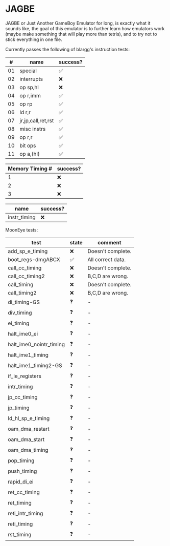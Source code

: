 # JAGBE
JAGBE or Just Another GameBoy Emulator for long, is exactly what it sounds like,
the goal of this emulator is to further learn how emulators work (maybe make something that will play more than tetris),
and to try not to stick everything in one file.

Currently passes the following of blargg's instruction tests:

|#|name|success?|
|-|-|-|
|01|special|:white_check_mark:|
|02|interrupts|:x:|
|03|op sp,hl|:x:|
|04|op r,imm|:white_check_mark:|
|05|op rp|:white_check_mark:|
|06|ld r,r|:white_check_mark:|
|07|jr,jp,call,ret,rst|:white_check_mark:|
|08|misc instrs|:white_check_mark:|
|09|op r,r|:white_check_mark:|
|10|bit ops|:white_check_mark:|
|11|op a,(hl)|:white_check_mark:|

|Memory Timing #|success?|
|-|-|
|1|:x:|
|2|:x:|
|3|:x:|

|name|success?|
|-|-|
|instr_timing|:x:|

MoonEye tests:

|test|state|comment|
|-|-|-|
|add_sp_e_timing|:x:|Doesn't complete.|
|boot_regs-dmgABCX|:white_check_mark:|All correct data.|
|call_cc_timing|:x:|Doesn't complete.|
|call_cc_timing2|:x:|B,C,D are wrong.|
|call_timing|:x:|Doesn't complete.|
|call_timing2|:x:|B,C,D are wrong.|
|di_timing-GS|:question:|-|
|div_timing|:question:|-|
|ei_timing|:question:|-|
|halt_ime0_ei|:question:|-|
|halt_ime0_nointr_timing|:question:|-|
|halt_ime1_timing|:question:|-|
|halt_ime1_timing2-GS|:question:|-|
|if_ie_registers|:question:|-|
|intr_timing|:question:|-|
|jp_cc_timing|:question:|-|
|jp_timing|:question:|-|
|ld_hl_sp_e_timing|:question:|-|
|oam_dma_restart|:question:|-|
|oam_dma_start|:question:|-|
|oam_dma_timing|:question:|-|
|pop_timing|:question:|-|
|push_timing|:question:|-|
|rapid_di_ei|:question:|-|
|ret_cc_timing|:question:|-|
|ret_timing|:question:|-|
|reti_intr_timing|:question:|-|
|reti_timing|:question:|-|
|rst_timing|:question:|-|
